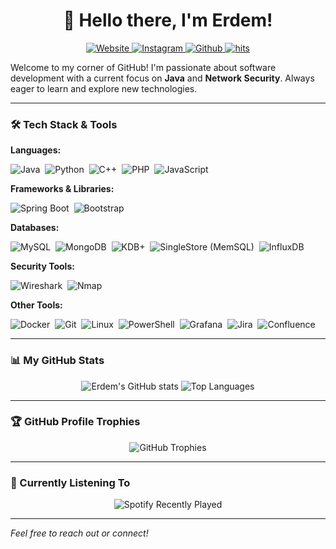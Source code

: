 <h1 align="center">👋 Hello there, I'm Erdem!</h1>

<p align="center">
  <a href="https://www.erdemcalikoglu.com/" target="_blank">
    <img src="https://img.shields.io/badge/website-000000?style=for-the-badge&logo=About.me&logoColor=white" alt="Website">
  </a>
  <a href="https://www.instagram.com/dobrodetell/" target="_blank">
    <img src="https://img.shields.io/badge/Instagram-E4405F?style=for-the-badge&logo=instagram&logoColor=white" alt="Instagram">
  </a>
  <a href="https://github.com/xassasinsoulx" target="_blank">
    <img src="https://img.shields.io/badge/-Github-232323?style=for-the-badge&logo=Github&logoColor=white" alt="Github">
  </a>
  <a href="https://hits.seeyoufarm.com">
    <img src="https://hits.seeyoufarm.com/api/count/incr/badge.svg?url=https%3A%2F%2Fgithub.com%2Fxassasinsoulx%2Fxassasinsoulx&count_bg=%2379C83D&title_bg=%23555555&icon=&icon_color=%23E7E7E7&title=hits&edge_flat=false" alt="hits"/>
   </a>
</p>

Welcome to my corner of GitHub! I'm passionate about software development with a current focus on **Java** and **Network Security**. Always eager to learn and explore new technologies.

---

### 🛠️ Tech Stack & Tools

**Languages:**
<p align="left">
  <img src="https://img.shields.io/badge/Java-ED8B00?style=for-the-badge&logo=openjdk&logoColor=white" alt="Java"/>&nbsp;
  <img src="https://img.shields.io/badge/Python-3776AB?style=for-the-badge&logo=python&logoColor=white" alt="Python"/>&nbsp;
  <img src="https://img.shields.io/badge/C%2B%2B-00599C?style=for-the-badge&logo=c%2B%2B&logoColor=white" alt="C++"/>&nbsp;
  <img src="https://img.shields.io/badge/PHP-777BB4?style=for-the-badge&logo=php&logoColor=white" alt="PHP"/>&nbsp;
  <img src="https://img.shields.io/badge/JavaScript-F7DF1E?style=for-the-badge&logo=javascript&logoColor=black" alt="JavaScript"/>&nbsp;
</p>

**Frameworks & Libraries:**
<p align="left">
  <img src="https://img.shields.io/badge/Spring_Boot-6DB33F?style=for-the-badge&logo=spring-boot&logoColor=white" alt="Spring Boot"/>&nbsp;
  <img src="https://img.shields.io/badge/Bootstrap-563D7C?style=for-the-badge&logo=bootstrap&logoColor=white" alt="Bootstrap"/>&nbsp;
</p>

**Databases:**
<p align="left">
  <img src="https://img.shields.io/badge/MySQL-005C84?style=for-the-badge&logo=mysql&logoColor=white" alt="MySQL"/>&nbsp;
  <img src="https://img.shields.io/badge/MongoDB-4EA94B?style=for-the-badge&logo=mongodb&logoColor=white" alt="MongoDB"/>&nbsp;
  <img src="https://img.shields.io/badge/KDB%2BQ-000000?style=for-the-badge&logo=kdb&logoColor=white" alt="KDB+"/>&nbsp;
  <img src="https://img.shields.io/badge/SingleStore-AA00FF?style=for-the-badge&logo=singlestore&logoColor=white" alt="SingleStore (MemSQL)"/>&nbsp;
  <img src="https://img.shields.io/badge/InfluxDB-22ADF6?style=for-the-badge&logo=influxdb&logoColor=white" alt="InfluxDB"/>&nbsp;
</p>

**Security Tools:**
<p align="left">
  <img src="https://img.shields.io/badge/Wireshark-1679A7?&style=for-the-badge&logo=wireshark&logoColor=white" alt="Wireshark"/>&nbsp;
  <img src="https://img.shields.io/badge/Nmap-000000?style=for-the-badge&logo=nmap&logoColor=white" alt="Nmap"/>&nbsp;
</p>

**Other Tools:**
<p align="left">
  <img src="https://img.shields.io/badge/Docker-2496ED?style=for-the-badge&logo=docker&logoColor=white" alt="Docker"/>&nbsp;
  <img src="https://img.shields.io/badge/Git-F05032?style=for-the-badge&logo=git&logoColor=white" alt="Git"/>&nbsp;
  <img src="https://img.shields.io/badge/Linux-FCC624?style=for-the-badge&logo=linux&logoColor=black" alt="Linux"/>&nbsp;
  <img src="https://img.shields.io/badge/PowerShell-5391FE?style=for-the-badge&logo=powershell&logoColor=white" alt="PowerShell"/>&nbsp;
  <img src="https://img.shields.io/badge/Grafana-F46800?style=for-the-badge&logo=grafana&logoColor=white" alt="Grafana"/>&nbsp;
  <img src="https://img.shields.io/badge/Jira-0052CC?style=for-the-badge&logo=jira&logoColor=white" alt="Jira"/>&nbsp;
  <img src="https://img.shields.io/badge/Confluence-172B4D?style=for-the-badge&logo=confluence&logoColor=white" alt="Confluence"/>&nbsp;
</p>

---

### 📊 My GitHub Stats

<p align="center">
  <img src="https://github-stats-xassasinsoulx.vercel.app/api?username=xassasinsoulx&count_private=true&show_icons=true&theme=radical&include_all_commits=true&card_width=450px" alt="Erdem's GitHub stats" />
  <img src="https://github-stats-xassasinsoulx.vercel.app/api/top-langs/?username=xassasinsoulx&layout=compact&theme=dark&langs_count=8&card_width=300px" alt="Top Languages" />
</p>

---

### 🏆 GitHub Profile Trophies

<p align="center">
  <img src="https://github-profile-trophy.vercel.app/?username=xassasinsoulx&theme=radical&row=1&column=7&margin-w=15&margin-h=15" alt="GitHub Trophies" />
</p>

---

### 🎵 Currently Listening To

<p align="center">
  <img src="https://spotify-recently-played-readme.vercel.app/api?user=xassasinsoulx&unique=yes&width=800px&count=5" alt="Spotify Recently Played" />
</p>

---

*Feel free to reach out or connect!*
